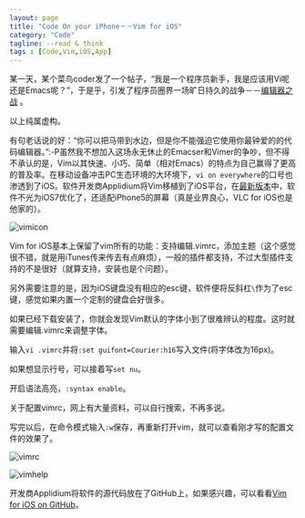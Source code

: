 ```yaml
---
layout: page
title: "Code On your iPhone－－Vim for iOS"
category: "Code"
tagline: --read & think
tags : [Code,Vim,iOS,App]
---
```


某一天，某个菜鸟coder发了一个帖子，“我是一个程序员新手，我是应该用Vi呢还是Emacs呢？”，于是乎，引发了程序员圈界一场旷日持久的战争－－[编辑器之战](http://zh.wikipedia.org/zh-cn/%E7%BC%96%E8%BE%91%E5%99%A8%E4%B9%8B%E6%88%98)
。

以上纯属虚构。

有句老话说的好：“你可以把马带到水边，但是你不能强迫它使用你最钟爱的的代码编辑器。”:-P虽然我不想加入这场永无休止的Emacser和Vimer的争吵，但不得不承认的是，Vim以其快速、小巧、简单（相对Emacs）的特点为自己赢得了更高的普及率。在移动设备冲击PC生态环境的大环境下，`vi on everywhere`的口号也渗透到了iOS。软件开发商Applidium将Vim移植到了iOS平台，在[最新版本](https://itunes.apple.com/cn/app/vim/id492668168?l=en&mt=8)中，软件不光为iOS7优化了，还适配iPhone5的屏幕（真是业界良心，VLC for iOS也是他家的）。

![vimicon](http://pic.yupoo.com/jok3r/DCbN4kZg/small.jpg)

Vim for iOS基本上保留了vim所有的功能：支持编辑.vimrc，添加主题（这个感觉很不错，就是用iTunes传来传去有点麻烦），一般的插件都支持，不过大型插件支持的不是很好（就算支持，安装也是个问题）。

另外需要注意的是，因为iOS键盘没有相应的esc键，软件便将反斜杠`\`作为了esc键，感觉如果内置一个定制的键盘会好很多。

如果已经下载安装了，你就会发现Vim默认的字体小到了很难辨认的程度。这时就需要编辑.vimrc来调整字体。

输入`vi .vimrc`并将`:set guifont=Courier:h16`写入文件(将字体改为16px)。

如果想显示行号，可以接着写`set nu`。

开启语法高亮，`:syntax enable`。

关于配置vimrc，网上有大量资料，可以自行搜索，不再多说。

写完以后，在命令模式输入`:w`保存，再重新打开vim，就可以查看刚才写的配置文件的效果了。

![vimrc](http://pic.yupoo.com/jok3r/DCGpvE49/medium.jpg)

![vimhelp](http://pic.yupoo.com/jok3r/DCbNl5u0/medium.jpg)

开发商Applidium将软件的源代码放在了GitHub上，如果感兴趣，可以看看[Vim for iOS on GitHub](https://github.com/applidium/Vim)。